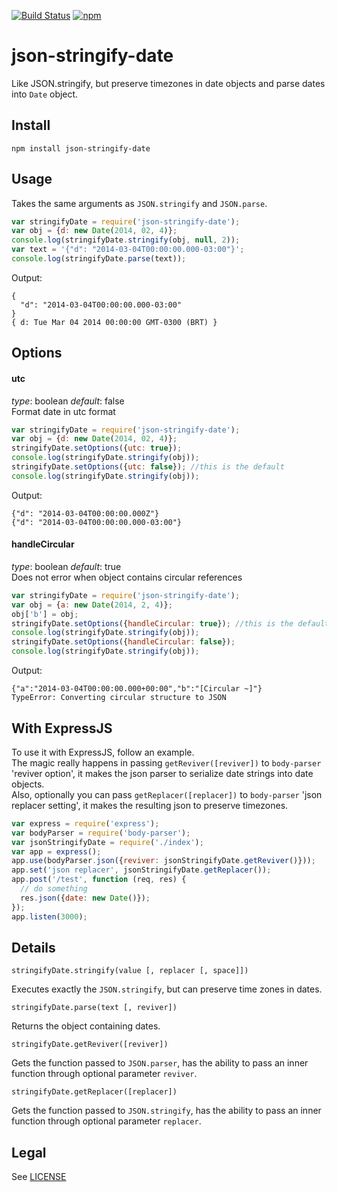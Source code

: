 [![Build Status](https://travis-ci.com/fmenezes/json-stringify-date.svg?branch=master)](https://travis-ci.com/fmenezes/json-stringify-date) [![npm](https://img.shields.io/npm/v/json-stringify-date.svg)](http://npmjs.com/package/json-stringify-date)

# json-stringify-date

Like JSON.stringify, but preserve timezones in date objects and parse dates into ```Date``` object.

## Install

`npm install json-stringify-date`

## Usage

Takes the same arguments as `JSON.stringify` and `JSON.parse`.

```javascript
var stringifyDate = require('json-stringify-date');
var obj = {d: new Date(2014, 02, 4)};
console.log(stringifyDate.stringify(obj, null, 2));
var text = '{"d": "2014-03-04T00:00:00.000-03:00"}';
console.log(stringifyDate.parse(text));
```

Output:

```
{
  "d": "2014-03-04T00:00:00.000-03:00"
}
{ d: Tue Mar 04 2014 00:00:00 GMT-0300 (BRT) }
```

## Options

#### utc
_type_: boolean _default_: false  
Format date in utc format  
```javascript
var stringifyDate = require('json-stringify-date');
var obj = {d: new Date(2014, 02, 4)};
stringifyDate.setOptions({utc: true});
console.log(stringifyDate.stringify(obj));
stringifyDate.setOptions({utc: false}); //this is the default
console.log(stringifyDate.stringify(obj));
```
Output:

```
{"d": "2014-03-04T00:00:00.000Z"}
{"d": "2014-03-04T00:00:00.000-03:00"}
```
#### handleCircular
_type_: boolean _default_: true  
Does not error when object contains circular references  
```javascript
var stringifyDate = require('json-stringify-date');
var obj = {a: new Date(2014, 2, 4)};
obj['b'] = obj;
stringifyDate.setOptions({handleCircular: true}); //this is the default
console.log(stringifyDate.stringify(obj));
stringifyDate.setOptions({handleCircular: false});
console.log(stringifyDate.stringify(obj));
```
Output:

```
{"a":"2014-03-04T00:00:00.000+00:00","b":"[Circular ~]"}
TypeError: Converting circular structure to JSON
```
## With ExpressJS

To use it with ExpressJS, follow an example.  
The magic really happens in passing `getReviver([reviver])` to `body-parser` 'reviver option', it makes the json parser to serialize date strings into date objects.  
Also, optionally you can pass `getReplacer([replacer])` to `body-parser` 'json replacer setting', it makes the resulting json to preserve timezones.

```javascript
var express = require('express');
var bodyParser = require('body-parser');
var jsonStringifyDate = require('./index');
var app = express();
app.use(bodyParser.json({reviver: jsonStringifyDate.getReviver()}));
app.set('json replacer', jsonStringifyDate.getReplacer());
app.post('/test', function (req, res) {
  // do something
  res.json({date: new Date()});
});
app.listen(3000);
```

## Details

```
stringifyDate.stringify(value [, replacer [, space]])
```

Executes exactly the ```JSON.stringify```, but can preserve time zones in dates.

```
stringifyDate.parse(text [, reviver])
```

Returns the object containing dates.

```
stringifyDate.getReviver([reviver])
```

Gets the function passed to ```JSON.parser```, has the ability to pass an inner function through optional parameter ```reviver```.

```
stringifyDate.getReplacer([replacer])
```

Gets the function passed to ```JSON.stringify```, has the ability to pass an inner function through optional parameter ```replacer```.

## Legal

See [LICENSE](LICENSE)
